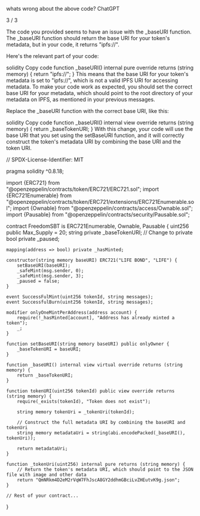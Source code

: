 

whats wrong about the above code?
ChatGPT

3 / 3

The code you provided seems to have an issue with the _baseURI function. The _baseURI function should return the base URI for your token's metadata, but in your code, it returns "ipfs://".

Here's the relevant part of your code:

solidity
Copy code
function _baseURI() internal pure override returns (string memory) {
    return "ipfs://";
}
This means that the base URI for your token's metadata is set to "ipfs://", which is not a valid IPFS URI for accessing metadata. To make your code work as expected, you should set the correct base URI for your metadata, which should point to the root directory of your metadata on IPFS, as mentioned in your previous messages.

Replace the _baseURI function with the correct base URI, like this:

solidity
Copy code
function _baseURI() internal view override returns (string memory) {
    return _baseTokenURI;
}
With this change, your code will use the base URI that you set using the setBaseURI function, and it will correctly construct the token's metadata URI by combining the base URI and the token URI.







// SPDX-License-Identifier: MIT

pragma solidity ^0.8.18;

import {ERC721} from "@openzeppelin/contracts/token/ERC721/ERC721.sol";
import {ERC721Enumerable} from "@openzeppelin/contracts/token/ERC721/extensions/ERC721Enumerable.sol";
import {Ownable} from "@openzeppelin/contracts/access/Ownable.sol";
import {Pausable} from "@openzeppelin/contracts/security/Pausable.sol";

contract FreedomSBT is ERC721Enumerable, Ownable, Pausable {
    uint256 public Max_Supply = 20;
    string private _baseTokenURI; // Change to private
    bool private _paused;

    mapping(address => bool) private _hasMinted;

    constructor(string memory baseURI) ERC721("LIFE BOND", "LIFE") {
        setBaseURI(baseURI);
        _safeMint(msg.sender, 0);
        _safeMint(msg.sender, 3);
        _paused = false;
    }

    event SuccessFulMint(uint256 tokenId, string messages);
    event SuccessfulBurn(uint256 tokenId, string messages);

    modifier onlyOneMintPerAddress(address account) {
        require(!_hasMinted[account], "Address has already minted a token");
        _;
    }

    function setBaseURI(string memory baseURI) public onlyOwner {
        _baseTokenURI = baseURI;
    }

    function _baseURI() internal view virtual override returns (string memory) {
        return _baseTokenURI;
    }

    function tokenURI(uint256 tokenId) public view override returns (string memory) {
        require(_exists(tokenId), "Token does not exist");

        string memory tokenUri = _tokenUri(tokenId);

        // Construct the full metadata URI by combining the baseURI and tokenUri
        string memory metadataUri = string(abi.encodePacked(_baseURI(), tokenUri));

        return metadataUri;
    }

    function _tokenUri(uint256) internal pure returns (string memory) {
        // Return the token's metadata URI, which should point to the JSON file with image and other data
        return "QmNRkm4D2eM2rVqW7FhJscA8GY2ddhmGBciLvZHEutvK9g.json";
    }

    // Rest of your contract...
}





